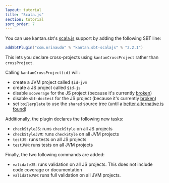 ```yaml
---
layout: tutorial
title: "Scala.js"
section: tutorial
sort_order: 7
---
```


You can use kantan.sbt's [scala.js] support by adding the following SBT line:

```scala
addSbtPlugin("com.nrinaudo" % "kantan.sbt-scalajs" % "2.2.1")
```

This lets you declare cross-projects using `kantanCrossProject` rather than `crossProject`.

Calling `kantanCrossProject(id)` will:
* create a JVM project called `$id-jvm`
* create a JS project called `$id-js`
* disable `scoverage` for the JS project (because it's currently [broken](https://github.com/scoverage/scalac-scoverage-plugin/issues/196))
* disable `sbt-doctest` for the JS project (because it's currently [broken](https://github.com/tkawachi/sbt-doctest/issues/52))
* set `boilerplate` to use the `shared` source tree (until a [better alternative is found](https://github.com/sbt/sbt-boilerplate/issues/21))

Additionally, the plugin declares the following new tasks:
* `checkStyleJS`: runs `checkStyle` on all JS projects
* `checkStyleJVM`: runs `checkStyle` on all JVM projects
* `testJS`: runs tests on all JS projects
* `testJVM`: runs tests on all JVM projects

Finally, the two following commands are added:
* `validateJS`: runs validation on all JS projects. This does not include code coverage or documentation
* `validateJVM`: runs full validation on all JVM projects.

[scala.js]:https://www.scala-js.org/
